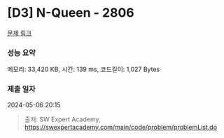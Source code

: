 # [D3] N-Queen - 2806 

[문제 링크](https://swexpertacademy.com/main/code/problem/problemDetail.do?contestProbId=AV7GKs06AU0DFAXB) 

### 성능 요약

메모리: 33,420 KB, 시간: 139 ms, 코드길이: 1,027 Bytes

### 제출 일자

2024-05-06 20:15



> 출처: SW Expert Academy, https://swexpertacademy.com/main/code/problem/problemList.do